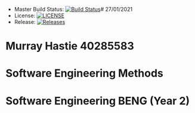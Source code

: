 - Master Build Status: [![Build Status](https://travis-ci.com/murrayhastie/sem.svg?branch=main)](https://travis-ci.com/murrayhastie/sem)# 27/01/2021
- License: [![LICENSE](https://img.shields.io/github/license/murrayhastie/sem.svg?style=flat-square)](https://github.com/<github-username>/sem/blob/master/LICENSE)
- Release: [![Releases](https://img.shields.io/github/release/murrayhastie/sem/all.svg?style=flat-square)](https://github.com/<github-username>/sem/releases)



# Murray Hastie 40285583
# Software Engineering Methods
# Software Engineering BENG (Year 2)

